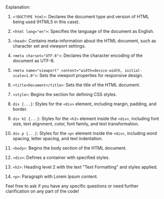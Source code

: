

Explanation:

1. `<!DOCTYPE html>`: Declares the document type and version of HTML being used (HTML5 in this case).

2. `<html lang="en">`: Specifies the language of the document as English.

3. `<head>`: Contains meta-information about the HTML document, such as character set and viewport settings.

4. `<meta charset="UTF-8">`: Declares the character encoding of the document as UTF-8.

5. `<meta name="viewport" content="width=device-width, initial-scale=1.0">`: Sets the viewport properties for responsive design.

6. `<title>Document</title>`: Sets the title of the HTML document.

7. `<style>`: Begins the section for defining CSS styles.

8. `div {...}`: Styles for the `<div>` element, including margin, padding, and border.

9. `div h2 {...}`: Styles for the `<h2>` element inside the `<div>`, including font size, text alignment, color, font family, and text transformation.

10. `div p {...}`: Styles for the `<p>` element inside the `<div>`, including word spacing, letter spacing, and text indentation.

11. `<body>`: Begins the body section of the HTML document.

12. `<div>`: Defines a container with specified styles.

13. `<h2>`: Heading level 2 with the text "Text Formatting" and styles applied.

14. `<p>`: Paragraph with Lorem Ipsum content.

Feel free to ask if you have any specific questions or need further clarification on any part of the code!
